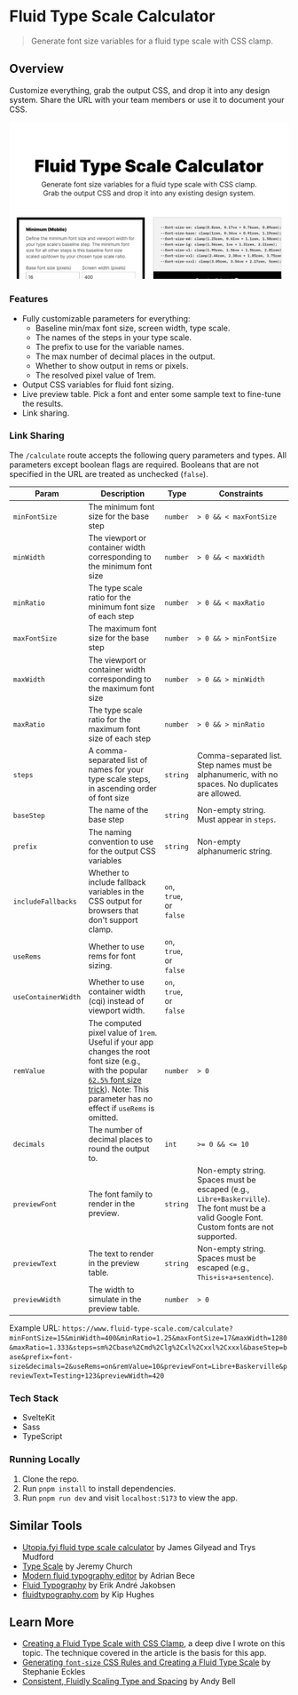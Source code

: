 # Fluid Type Scale Calculator

> Generate font size variables for a fluid type scale with CSS clamp.

## Overview

Customize everything, grab the output CSS, and drop it into any design system. Share the URL with your team members or use it to document your CSS.

![](./static/images/thumbnail.png)

### Features

- Fully customizable parameters for everything:
  - Baseline min/max font size, screen width, type scale.
  - The names of the steps in your type scale.
  - The prefix to use for the variable names.
  - The max number of decimal places in the output.
  - Whether to show output in rems or pixels.
  - The resolved pixel value of 1rem.
- Output CSS variables for fluid font sizing.
- Live preview table. Pick a font and enter some sample text to fine-tune the results.
- Link sharing.

### Link Sharing

The `/calculate` route accepts the following query parameters and types. All parameters except boolean flags are required. Booleans that are not specified in the URL are treated as unchecked (`false`).

| Param              | Description                                                                                                                                                                                                                                                                 | Type                     | Constraints                                                                                                               |
| ------------------ | --------------------------------------------------------------------------------------------------------------------------------------------------------------------------------------------------------------------------------------------------------------------------- | ------------------------ | ------------------------------------------------------------------------------------------------------------------------- |
| `minFontSize`      | The minimum font size for the base step                                                                                                                                                                                                                                     | `number`                 | `> 0 && < maxFontSize`                                                                                                              |
| `minWidth`         | The viewport or container width corresponding to the minimum font size                                                                                                                                                                                                                     | `number`                 | `> 0 && < maxWidth` |
| `minRatio`         | The type scale ratio for the minimum font size of each step                                                                                                                                                                                                                 | `number`                 | `> 0 && < maxRatio`                                                                                                              | `1.25`                                             |
| `maxFontSize`      | The maximum font size for the base step                                                                                                                                                                                                                                     | `number`                 | `> 0 && > minFontSize`                                                                                                              | `19`                                               |
| `maxWidth`         | The viewport or container width corresponding to the maximum font size                                                                                                                                                                                                                     | `number`                 | `> 0 && > minWidth`                                                                                       | `1280`                                             |
| `maxRatio`         | The type scale ratio for the maximum font size of each step                                                                                                                                                                                                                 | `number`                 | `> 0 && > minRatio`                                                                                                              | `1.333`                                            |
| `steps`            | A comma-separated list of names for your type scale steps, in ascending order of font size                                                                                                                                                                                  | `string`                 | Comma-separated list. Step names must be alphanumeric, with no spaces. No duplicates are allowed.                                                    | `sm,base,md,lg,xl,xxl,xxxl`                        |
| `baseStep`         | The name of the base step                                                                                                                                                                                                                                                   | `string`                 | Non-empty string. Must appear in `steps`.                                                                                                     | `base`                                             |
| `prefix`           | The naming convention to use for the output CSS variables                                                                                                                                                                                                                   | `string`                 | Non-empty alphanumeric string.                                                                                                                 | `font-size`                                        |
| `includeFallbacks` | Whether to include fallback variables in the CSS output for browsers that don't support clamp.                                                                                                                                                                              | `on`, `true`, or `false` |
| `useRems`          | Whether to use rems for font sizing.                                                                                                                                                                                                                                        | `on`, `true`, or `false` |                                                |
| `useContainerWidth`          | Whether to use container width (cqi) instead of viewport width.                                                                                                                                                                                                                                        | `on`, `true`, or `false` |                                                |
| `remValue`         | The computed pixel value of `1rem`. Useful if your app changes the root font size (e.g., with the popular [`62.5%` font size trick](https://www.aleksandrhovhannisyan.com/blog/62-5-percent-font-size-trick/)). Note: This parameter has no effect if `useRems` is omitted. | `number`                 | `> 0`                                                                                                        | `16`                                               |
| `decimals`         | The number of decimal places to round the output to.                                                                                                                                                                                                                        | `int`                 | `>= 0 && <= 10` |
| `previewFont`      | The font family to render in the preview.                                                                                                                                                                                                                                   | `string`                 | Non-empty string. Spaces must be escaped (e.g., `Libre+Baskerville`). The font must be a valid Google Font. Custom fonts are not supported.                                         |
| `previewText`      | The text to render in the preview table.                                                                                                                                                                                                                                    | `string`                 | Non-empty string. Spaces must be escaped (e.g., `This+is+a+sentence`).                              | `Almost before we knew it, we had left the ground` |
| `previewWidth`     | The width to simulate in the preview table.                                                                                                                                                                                                                                 | `number`                 | `> 0` |

Example URL: `https://www.fluid-type-scale.com/calculate?minFontSize=15&minWidth=400&minRatio=1.25&maxFontSize=17&maxWidth=1280&maxRatio=1.333&steps=sm%2Cbase%2Cmd%2Clg%2Cxl%2Cxxl%2Cxxxl&baseStep=base&prefix=font-size&decimals=2&useRems=on&remValue=10&previewFont=Libre+Baskerville&previewText=Testing+123&previewWidth=420`

### Tech Stack

- SvelteKit
- Sass
- TypeScript

### Running Locally

1. Clone the repo.
2. Run `pnpm install` to install dependencies.
3. Run `pnpm run dev` and visit `localhost:5173` to view the app.

## Similar Tools

- [Utopia.fyi fluid type scale calculator](https://utopia.fyi/type/calculator/) by James Gilyead and Trys Mudford
- [Type Scale](https://type-scale.com/) by Jeremy Church
- [Modern fluid typography editor](https://modern-fluid-typography.vercel.app/) by Adrian Bece
- [Fluid Typography](https://fluid-typography.netlify.app/) by Erik André Jakobsen
- [fluidtypography.com](https://fluidtypography.com/) by Kip Hughes

## Learn More

- [Creating a Fluid Type Scale with CSS Clamp](https://www.aleksandrhovhannisyan.com/blog/fluid-type-scale-with-css-clamp/), a deep dive I wrote on this topic. The technique covered in the article is the basis for this app.
- [Generating `font-size` CSS Rules and Creating a Fluid Type Scale](https://moderncss.dev/generating-font-size-css-rules-and-creating-a-fluid-type-scale/) by Stephanie Eckles
- [Consistent, Fluidly Scaling Type and Spacing](https://css-tricks.com/consistent-fluidly-scaling-type-and-spacing/) by Andy Bell
